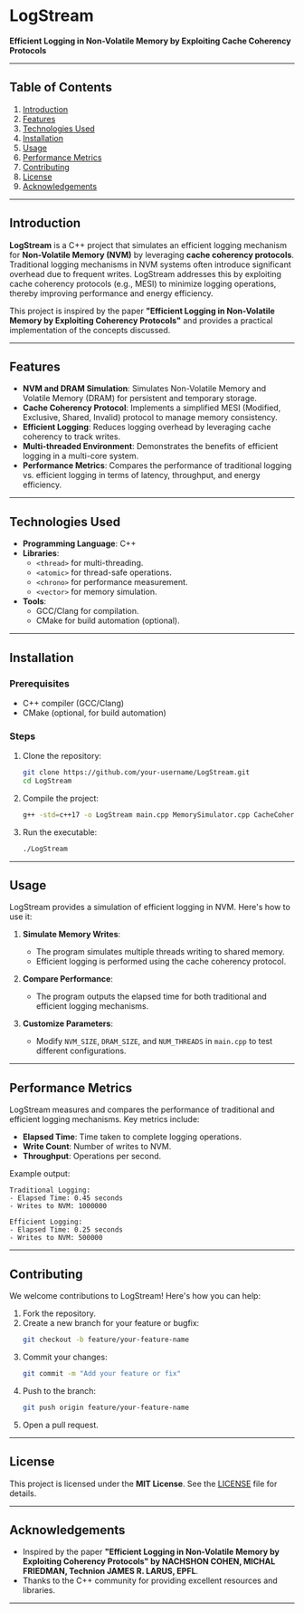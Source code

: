 # **LogStream**  
**Efficient Logging in Non-Volatile Memory by Exploiting Cache Coherency Protocols**

---

## **Table of Contents**
1. [Introduction](#introduction)
2. [Features](#features)
3. [Technologies Used](#technologies-used)
4. [Installation](#installation)
5. [Usage](#usage)
6. [Performance Metrics](#performance-metrics)
7. [Contributing](#contributing)
8. [License](#license)
9. [Acknowledgements](#acknowledgements)

---

## **Introduction**
**LogStream** is a C++ project that simulates an efficient logging mechanism for **Non-Volatile Memory (NVM)** by leveraging **cache coherency protocols**. Traditional logging mechanisms in NVM systems often introduce significant overhead due to frequent writes. LogStream addresses this by exploiting cache coherency protocols (e.g., MESI) to minimize logging operations, thereby improving performance and energy efficiency.

This project is inspired by the paper **"Efficient Logging in Non-Volatile Memory by Exploiting Coherency Protocols"** and provides a practical implementation of the concepts discussed.

---

## **Features**
- **NVM and DRAM Simulation**: Simulates Non-Volatile Memory and Volatile Memory (DRAM) for persistent and temporary storage.
- **Cache Coherency Protocol**: Implements a simplified MESI (Modified, Exclusive, Shared, Invalid) protocol to manage memory consistency.
- **Efficient Logging**: Reduces logging overhead by leveraging cache coherency to track writes.
- **Multi-threaded Environment**: Demonstrates the benefits of efficient logging in a multi-core system.
- **Performance Metrics**: Compares the performance of traditional logging vs. efficient logging in terms of latency, throughput, and energy efficiency.

---

## **Technologies Used**
- **Programming Language**: C++
- **Libraries**:
  - `<thread>` for multi-threading.
  - `<atomic>` for thread-safe operations.
  - `<chrono>` for performance measurement.
  - `<vector>` for memory simulation.
- **Tools**:
  - GCC/Clang for compilation.
  - CMake for build automation (optional).

---

## **Installation**
### **Prerequisites**
- C++ compiler (GCC/Clang)
- CMake (optional, for build automation)

### **Steps**
1. Clone the repository:
   ```bash
   git clone https://github.com/your-username/LogStream.git
   cd LogStream
   ```
2. Compile the project:
   ```bash
   g++ -std=c++17 -o LogStream main.cpp MemorySimulator.cpp CacheCoherency.cpp Logger.cpp PerformanceMetrics.cpp -pthread
   ```
3. Run the executable:
   ```bash
   ./LogStream
   ```

---

## **Usage**
LogStream provides a simulation of efficient logging in NVM. Here's how to use it:

1. **Simulate Memory Writes**:
   - The program simulates multiple threads writing to shared memory.
   - Efficient logging is performed using the cache coherency protocol.

2. **Compare Performance**:
   - The program outputs the elapsed time for both traditional and efficient logging mechanisms.

3. **Customize Parameters**:
   - Modify `NVM_SIZE`, `DRAM_SIZE`, and `NUM_THREADS` in `main.cpp` to test different configurations.

---

## **Performance Metrics**
LogStream measures and compares the performance of traditional and efficient logging mechanisms. Key metrics include:
- **Elapsed Time**: Time taken to complete logging operations.
- **Write Count**: Number of writes to NVM.
- **Throughput**: Operations per second.

Example output:
```
Traditional Logging:
- Elapsed Time: 0.45 seconds
- Writes to NVM: 1000000

Efficient Logging:
- Elapsed Time: 0.25 seconds
- Writes to NVM: 500000
```

---

## **Contributing**
We welcome contributions to LogStream! Here's how you can help:
1. Fork the repository.
2. Create a new branch for your feature or bugfix:
   ```bash
   git checkout -b feature/your-feature-name
   ```
3. Commit your changes:
   ```bash
   git commit -m "Add your feature or fix"
   ```
4. Push to the branch:
   ```bash
   git push origin feature/your-feature-name
   ```
5. Open a pull request.

---

## **License**
This project is licensed under the **MIT License**. See the [LICENSE](LICENSE) file for details.

---

## **Acknowledgements**
- Inspired by the paper **"Efficient Logging in Non-Volatile Memory by Exploiting Coherency Protocols" by NACHSHON COHEN, MICHAL FRIEDMAN, Technion
JAMES R. LARUS, EPFL**.
- Thanks to the C++ community for providing excellent resources and libraries.

---
